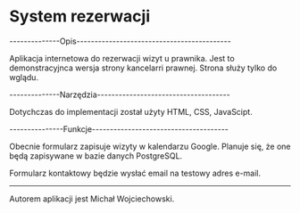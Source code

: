 # System rezerwacji

--------------Opis-------------------------------------------

Aplikacja internetowa do rezerwacji wizyt u prawnika.
Jest to demonstracyjnca wersja strony kancelarri prawnej.
Strona służy tylko do wglądu.

--------------Narzędzia-------------------------------------

Dotychczas do implementacji został użyty HTML, CSS, JavaScipt.

---------------Funkcje--------------------------------------

Obecnie formularz zapisuje wizyty w kalendarzu Google.
Planuje się, że one będą zapisywane w bazie danych PostgreSQL.

Formularz kontaktowy będzie wysłać email
na testowy adres e-mail.

-----------------------------------------------------------
Autorem aplikacji jest Michał Wojciechowski.
